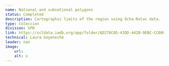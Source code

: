 ```yaml
---
name: National and subnational polygons
status: Completed
description: Cartographic limits of the region using Ocha-Rolac data.
type: Coleccion
division: SPH
link: https://scldata.iadb.org/app/folder/6D278C05-43DD-442B-9EBC-CC080B4044A5
technical: Laura Goyeneche
leader: nan
image: 
    url: 
    alt: x
---
```

    